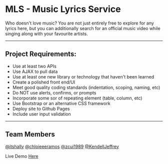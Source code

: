 # MLS - Music Lyrics Service


Who doesn't love music? You are not just entirely free to explore for any lyrics here, but you can additionally search for an official music video while singing along with your favourite artists.


---
## Project Requirements:
- Use at least two APIs
- Use AJAX to pull data
- Use at least one new library or technology that haven't been learned
- Create a polished front end/UI
- Meet good quality coding standards (indentation, scoping, naming, etc)
- Do NOT use alerts, confirms, or prompts
- Incorporate some sor of repeating element (table, column, etc)
- Use Bootstrap or an alternative CSS framework
- Deploy site to Github Pages
- Include user input validation


---
## Team Members
[@itshally](https://github.com/itshally)
[@chloieeeramos](https://github.com/chloieeeramos)
[@zcui1989](https://github.com/zcui1989)
[@KendellJeffrey](https://github.com/KendellJeffrey)


Live Demo [Here](https://itshally.github.io/MLS/)